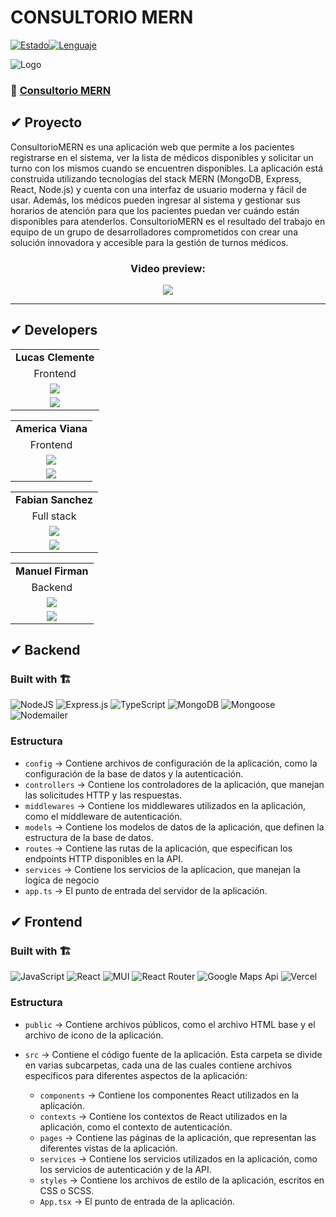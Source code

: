# CONSULTORIO MERN

[![Estado](https://img.shields.io/badge/estado-en%20progreso-blue)](https://github.com/user/proyecto)[![Lenguaje](https://img.shields.io/badge/lenguaje-javascript-yellow)](https://github.com/user/proyecto)

![Logo](https://media.discordapp.net/attachments/1088113388846071859/1090626722514345985/Logo_mern.png)

### 🔗 <a href="https://consultoriomern.vercel.app/">Consultorio MERN</a>
## ✔ Proyecto
ConsultorioMERN es una aplicación web que permite a los pacientes registrarse en el sistema, ver la lista de médicos disponibles y solicitar un turno con los mismos cuando se encuentren disponibles. La aplicación está construida utilizando tecnologías del stack MERN (MongoDB, Express, React, Node.js) y cuenta con una interfaz de usuario moderna y fácil de usar. Además, los médicos pueden ingresar al sistema y gestionar sus horarios de atención para que los pacientes puedan ver cuándo están disponibles para atenderlos. ConsultorioMERN es el resultado del trabajo en equipo de un grupo de desarrolladores comprometidos con crear una solución innovadora y accesible para la gestión de turnos médicos.

<h3 align="center"  ><b>Video preview:</b></h3>
<p  align="center" ><a href="https://www.youtube.com/" target="_blank" rel="noopener noreferrer"> <img src="https://img.shields.io/badge/Video Preview%20-%23FF0000.svg?&style=for-the-badge&logo=YouTube&logoColor=white"/></a></p>

<hr/>



## ✔ Developers
||
|:-:|
| **Lucas Clemente** |
| Frontend |
| <a href="https://github.com/lucasclemente08"><img src="https://img.shields.io/badge/github-%23121011.svg?&style=for-the-badge&logo=github&logoColor=white"/></a> |
| <a href="https://www.linkedin.com/in/lucas-clemente-front-end-developer/"><img src="https://img.shields.io/badge/linkedin%20-%230077B5.svg?&style=for-the-badge&logo=linkedin&logoColor=white"/></a> |

||
|:-:|
| **America Viana** |
| Frontend |
| <a href="https://github.com/amerikv220"><img src="https://img.shields.io/badge/github-%23121011.svg?&style=for-the-badge&logo=github&logoColor=white"/></a> |
| <a href=""><img src="https://img.shields.io/badge/linkedin%20-%230077B5.svg?&style=for-the-badge&logo=linkedin&logoColor=white"/></a> |

||
|:-:|
| **Fabian Sanchez** |
| Full stack |
| <a href="https://github.com/fabisanz-dev"><img src="https://img.shields.io/badge/github-%23121011.svg?&style=for-the-badge&logo=github&logoColor=white"/></a> |
| <a href="https://www.linkedin.com/in/fabian-sanchez-j/"><img src="https://img.shields.io/badge/linkedin%20-%230077B5.svg?&style=for-the-badge&logo=linkedin&logoColor=white"/></a> |

||
|:-:|
| **Manuel Firman** |
| Backend |
| <a href="https://github.com/manuelfirman"><img src="https://img.shields.io/badge/github-%23121011.svg?&style=for-the-badge&logo=github&logoColor=white"/></a> |
| <a href="https://www.linkedin.com/in/manuel-firman/"><img src="https://img.shields.io/badge/linkedin%20-%230077B5.svg?&style=for-the-badge&logo=linkedin&logoColor=white"/></a> |



## ✔ Backend
### Built with 🏗️
![NodeJS](https://img.shields.io/badge/Node.js-6DA55F?style=for-the-badge&logo=Node.js&logoColor=white) ![Express.js](https://img.shields.io/badge/Express.js-%23404d59.svg?style=for-the-badge&logo=Express&logoColor=%2361DAFB) ![TypeScript](https://img.shields.io/badge/TypeScript-blue.svg?style=for-the-badge&logo=TypeScript&logoColor=white) ![MongoDB](https://img.shields.io/badge/MongoDB-%234ea94b.svg?style=for-the-badge&logo=MongoDB&logoColor=white) ![Mongoose](https://img.shields.io/badge/Mongoose-%2320232a.svg?style=for-the-badge&logo=Mongoose&logoColor=%%2361DAFB) ![Nodemailer](https://img.shields.io/badge/Nodemailer-0F9DCE?style=for-the-badge&logo=Nodemailer&logoColor=fff)

### Estructura
- `config` -> Contiene archivos de configuración de la aplicación, como la configuración de la base de datos y la autenticación.
- `controllers` -> Contiene los controladores de la aplicación, que manejan las solicitudes HTTP y las respuestas.
- `middlewares` -> Contiene los middlewares utilizados en la aplicación, como el middleware de autenticación.
- `models` -> Contiene los modelos de datos de la aplicación, que definen la estructura de la base de datos.
- `routes` -> Contiene las rutas de la aplicación, que especifican los endpoints HTTP disponibles en la API.
- `services` -> Contiene los servicios de la aplicacion, que manejan la logica de negocio
- `app.ts` -> El punto de entrada del servidor de la aplicación.

## ✔ Frontend
### Built with 🏗️
![JavaScript](https://img.shields.io/badge/JavaScript-%23323330.svg?style=for-the-badge&logo=Javascript&logoColor=%23F7DF1E) ![React](https://img.shields.io/badge/React-149eca?style=for-the-badge&logo=react&logoColor=fff) ![MUI](https://img.shields.io/badge/MUI-007FFF?style=for-the-badge&logo=MUI&logoColor=fff) ![React Router](https://img.shields.io/badge/React_Router-000?style=for-the-badge&logo=reactrouter&logoColor=fff) ![Google Maps Api](https://img.shields.io/badge/Google_Maps_Api-DE4032?style=for-the-badge&logo=GoogleMaps&logoColor=fff) ![Vercel](https://img.shields.io/badge/vercel%20-%23000000.svg?&style=for-the-badge&logo=vercel&logoColor=white)

### Estructura
- `public` -> Contiene archivos públicos, como el archivo HTML base y el archivo de icono de la aplicación.

- `src` -> Contiene el código fuente de la aplicación. Esta carpeta se divide en varias subcarpetas, cada una de las cuales contiene archivos específicos para diferentes aspectos de la aplicación:

  - `components` -> Contiene los componentes React utilizados en la aplicación.
  - `contexts` -> Contiene los contextos de React utilizados en la aplicación, como el contexto de autenticación.
  - `pages` -> Contiene las páginas de la aplicación, que representan las diferentes vistas de la aplicación.
  - `services` -> Contiene los servicios utilizados en la aplicación, como los servicios de autenticación y de la API.
  - `styles` -> Contiene los archivos de estilo de la aplicación, escritos en CSS o SCSS.
  - `App.tsx` -> El punto de entrada de la aplicación.